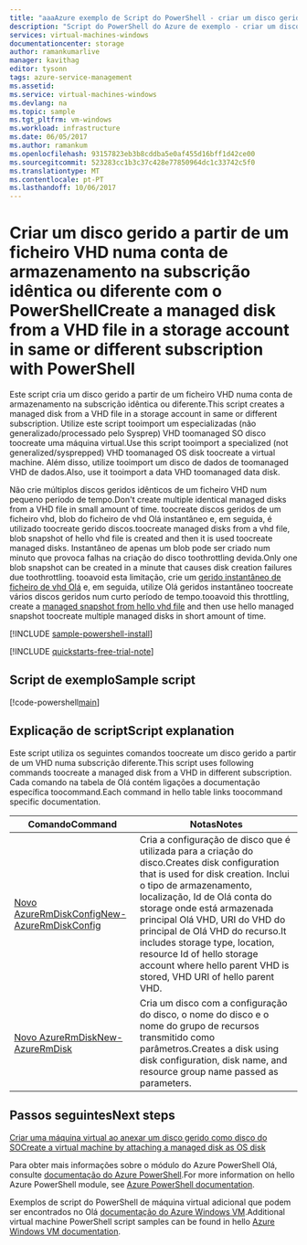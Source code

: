 ```yaml
---
title: "aaaAzure exemplo de Script do PowerShell - criar um disco gerido a partir de um ficheiro VHD numa conta de armazenamento na subscrição idêntica ou diferente | Microsoft Docs"
description: "Script do PowerShell do Azure de exemplo - criar um disco gerido a partir de um ficheiro VHD numa conta de armazenamento na subscrição idêntica ou diferente"
services: virtual-machines-windows
documentationcenter: storage
author: ramankumarlive
manager: kavithag
editor: tysonn
tags: azure-service-management
ms.assetid: 
ms.service: virtual-machines-windows
ms.devlang: na
ms.topic: sample
ms.tgt_pltfrm: vm-windows
ms.workload: infrastructure
ms.date: 06/05/2017
ms.author: ramankum
ms.openlocfilehash: 93157823eb3b8cddba5e0af455d16bff1d42ce00
ms.sourcegitcommit: 523283cc1b3c37c428e77850964dc1c33742c5f0
ms.translationtype: MT
ms.contentlocale: pt-PT
ms.lasthandoff: 10/06/2017
---
```

# <a name="create-a-managed-disk-from-a-vhd-file-in-a-storage-account-in-same-or-different-subscription-with-powershell"></a><span data-ttu-id="4e718-103">Criar um disco gerido a partir de um ficheiro VHD numa conta de armazenamento na subscrição idêntica ou diferente com o PowerShell</span><span class="sxs-lookup"><span data-stu-id="4e718-103">Create a managed disk from a VHD file in a storage account in same or different subscription with PowerShell</span></span>

<span data-ttu-id="4e718-104">Este script cria um disco gerido a partir de um ficheiro VHD numa conta de armazenamento na subscrição idêntica ou diferente.</span><span class="sxs-lookup"><span data-stu-id="4e718-104">This script creates a managed disk from a VHD file in a storage account in same or different subscription.</span></span> <span data-ttu-id="4e718-105">Utilize este script tooimport um especializadas (não generalizado/processado pelo Sysprep) VHD toomanaged SO disco toocreate uma máquina virtual.</span><span class="sxs-lookup"><span data-stu-id="4e718-105">Use this script tooimport a specialized (not generalized/sysprepped) VHD toomanaged OS disk toocreate a virtual machine.</span></span> <span data-ttu-id="4e718-106">Além disso, utilize tooimport um disco de dados de toomanaged VHD de dados.</span><span class="sxs-lookup"><span data-stu-id="4e718-106">Also, use it tooimport a data VHD toomanaged data disk.</span></span> 

<span data-ttu-id="4e718-107">Não crie múltiplos discos geridos idênticos de um ficheiro VHD num pequeno período de tempo.</span><span class="sxs-lookup"><span data-stu-id="4e718-107">Don't create multiple identical managed disks from a VHD file in small amount of time.</span></span> <span data-ttu-id="4e718-108">toocreate discos geridos de um ficheiro vhd, blob do ficheiro de vhd Olá instantâneo e, em seguida, é utilizado toocreate gerido discos.</span><span class="sxs-lookup"><span data-stu-id="4e718-108">toocreate managed disks from a vhd file, blob snapshot of hello vhd file is created and then it is used toocreate managed disks.</span></span> <span data-ttu-id="4e718-109">Instantâneo de apenas um blob pode ser criado num minuto que provoca falhas na criação do disco toothrottling devida.</span><span class="sxs-lookup"><span data-stu-id="4e718-109">Only one blob snapshot can be created in a minute that causes disk creation failures due toothrottling.</span></span> <span data-ttu-id="4e718-110">tooavoid esta limitação, crie um [gerido instantâneo de ficheiro de vhd Olá](./../scripts/storage-windows-powershell-sample-create-snapshot-from-vhd.md?toc=%2fpowershell%2fmodule%2ftoc.json) e, em seguida, utilize Olá geridos instantâneo toocreate vários discos geridos num curto período de tempo.</span><span class="sxs-lookup"><span data-stu-id="4e718-110">tooavoid this throttling, create a [managed snapshot from hello vhd file](./../scripts/storage-windows-powershell-sample-create-snapshot-from-vhd.md?toc=%2fpowershell%2fmodule%2ftoc.json) and then use hello managed snapshot toocreate multiple managed disks in short amount of time.</span></span> 

[!INCLUDE [sample-powershell-install](../../../includes/sample-powershell-install.md)]

[!INCLUDE [quickstarts-free-trial-note](../../../includes/quickstarts-free-trial-note.md)]

## <a name="sample-script"></a><span data-ttu-id="4e718-111">Script de exemplo</span><span class="sxs-lookup"><span data-stu-id="4e718-111">Sample script</span></span>

[!code-powershell[main](../../../powershell_scripts/storage/create-managed-disks-from-vhd-in-different-subscription/create-managed-disks-from-vhd-in-different-subscription.ps1 "Create managed disk from VHD")]


## <a name="script-explanation"></a><span data-ttu-id="4e718-112">Explicação de script</span><span class="sxs-lookup"><span data-stu-id="4e718-112">Script explanation</span></span>

<span data-ttu-id="4e718-113">Este script utiliza os seguintes comandos toocreate um disco gerido a partir de um VHD numa subscrição diferente.</span><span class="sxs-lookup"><span data-stu-id="4e718-113">This script uses following commands toocreate a managed disk from a VHD in different subscription.</span></span> <span data-ttu-id="4e718-114">Cada comando na tabela de Olá contém ligações a documentação específica toocommand.</span><span class="sxs-lookup"><span data-stu-id="4e718-114">Each command in hello table links toocommand specific documentation.</span></span>

| <span data-ttu-id="4e718-115">Comando</span><span class="sxs-lookup"><span data-stu-id="4e718-115">Command</span></span> | <span data-ttu-id="4e718-116">Notas</span><span class="sxs-lookup"><span data-stu-id="4e718-116">Notes</span></span> |
|---|---|
| [<span data-ttu-id="4e718-117">Novo AzureRmDiskConfig</span><span class="sxs-lookup"><span data-stu-id="4e718-117">New-AzureRmDiskConfig</span></span>](/powershell/module/azurerm.compute/New-AzureRmDiskConfig) | <span data-ttu-id="4e718-118">Cria a configuração de disco que é utilizada para a criação do disco.</span><span class="sxs-lookup"><span data-stu-id="4e718-118">Creates disk configuration that is used for disk creation.</span></span> <span data-ttu-id="4e718-119">Inclui o tipo de armazenamento, localização, Id de Olá conta do storage onde está armazenada principal Olá VHD, URI do VHD do principal de Olá VHD do recurso.</span><span class="sxs-lookup"><span data-stu-id="4e718-119">It includes storage type, location, resource Id of hello storage account where hello parent VHD is stored, VHD URI of hello parent VHD.</span></span> |
| [<span data-ttu-id="4e718-120">Novo AzureRmDisk</span><span class="sxs-lookup"><span data-stu-id="4e718-120">New-AzureRmDisk</span></span>](/powershell/module/azurerm.compute/New-AzureRmDisk) | <span data-ttu-id="4e718-121">Cria um disco com a configuração do disco, o nome do disco e o nome do grupo de recursos transmitido como parâmetros.</span><span class="sxs-lookup"><span data-stu-id="4e718-121">Creates a disk using disk configuration, disk name, and resource group name passed as parameters.</span></span> |

## <a name="next-steps"></a><span data-ttu-id="4e718-122">Passos seguintes</span><span class="sxs-lookup"><span data-stu-id="4e718-122">Next steps</span></span>

[<span data-ttu-id="4e718-123">Criar uma máquina virtual ao anexar um disco gerido como disco do SO</span><span class="sxs-lookup"><span data-stu-id="4e718-123">Create a virtual machine by attaching a managed disk as OS disk</span></span>](./../../virtual-machines/scripts/virtual-machines-windows-powershell-sample-create-vm-from-managed-os-disks.md?toc=%2fpowershell%2fmodule%2ftoc.json)

<span data-ttu-id="4e718-124">Para obter mais informações sobre o módulo do Azure PowerShell Olá, consulte [documentação do Azure PowerShell](/powershell/azure/overview).</span><span class="sxs-lookup"><span data-stu-id="4e718-124">For more information on hello Azure PowerShell module, see [Azure PowerShell documentation](/powershell/azure/overview).</span></span>

<span data-ttu-id="4e718-125">Exemplos de script do PowerShell de máquina virtual adicional que podem ser encontrados no Olá [documentação do Azure Windows VM](../../virtual-machines/windows/powershell-samples.md?toc=%2fazure%2fvirtual-machines%2fwindows%2ftoc.json).</span><span class="sxs-lookup"><span data-stu-id="4e718-125">Additional virtual machine PowerShell script samples can be found in hello [Azure Windows VM documentation](../../virtual-machines/windows/powershell-samples.md?toc=%2fazure%2fvirtual-machines%2fwindows%2ftoc.json).</span></span>
